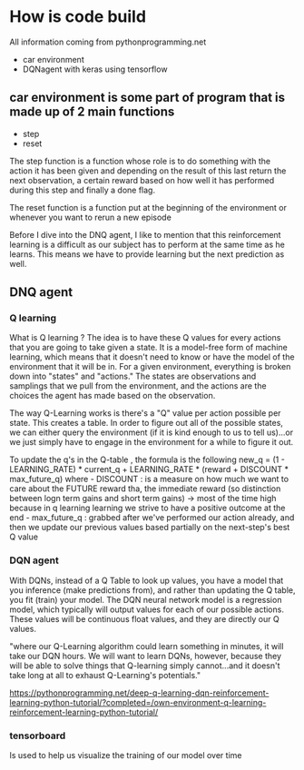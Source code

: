 # How is code build
All information coming from pythonprogramming.net 

- car environment 
- DQNagent with keras using tensorflow

## car environment is some part of program that is made up of 2 main functions 

- step
- reset

The step function is a function whose role is to do something with the action it has been given and depending on the result of this last return the next observation, a certain reward based on how well it has performed during this step and finally a done flag.

The reset function is a function put at the beginning of the environment or whenever you want to rerun a new episode

Before I dive into the DNQ agent, I like to mention that this reinforcement learning is a difficult as our subject has to perform at the same time as he learns. This means we have to provide learning but the next prediction as well. 

## DNQ agent 

### Q learning
What is Q learning ? The idea is to have these Q values for every actions that you are going to take given a state.
It is a model-free form of machine learning, which means that it doesn't need to know or have the model of the environment that it will be in. 
For a given environment, everything is broken down into "states" and "actions." The states are observations and samplings that we pull from the environment, and the actions are the choices the agent has made based on the observation.

The way Q-Learning works is there's a "Q" value per action possible per state. This creates a table. In order to figure out all of the possible states, we can either query the environment (if it is kind enough to us to tell us)...or we just simply have to engage in the environment for a while to figure it out.

To update the q's in the Q-table , the formula is the following 
new_q = (1 - LEARNING_RATE) * current_q + LEARNING_RATE * (reward + DISCOUNT * max_future_q)
where 
    - DISCOUNT : is a measure on how much we want to care about the FUTURE reward tha, the immediate reward (so distinction between logn term gains and short term gains) -> most of the time high because in q learning learning we strive to have a positive outcome at the end
    - max_future_q : grabbed after we've performed our action already, and then we update our previous values based partially on the next-step's best Q value 

### DQN agent 
With DQNs, instead of a Q Table to look up values, you have a model that you inference (make predictions from), and rather than updating the Q table, you fit (train) your model.
The DQN neural network model is a regression model, which typically will output values for each of our possible actions. These values will be continuous float values, and they are directly our Q values.

"where our Q-Learning algorithm could learn something in minutes, it will take our DQN hours. We will want to learn DQNs, however, because they will be able to solve things that Q-learning simply cannot...and it doesn't take long at all to exhaust Q-Learning's potentials."

https://pythonprogramming.net/deep-q-learning-dqn-reinforcement-learning-python-tutorial/?completed=/own-environment-q-learning-reinforcement-learning-python-tutorial/ 

### tensorboard 
Is used to help us visualize the training of our model over time